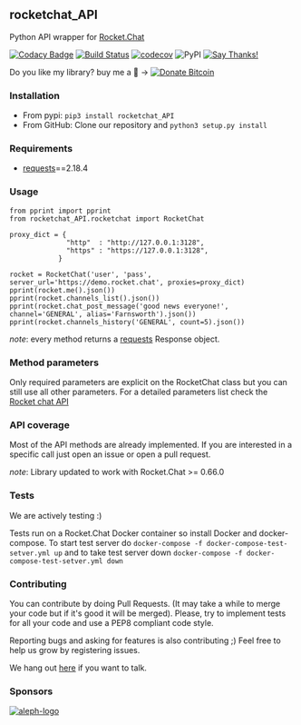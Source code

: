 ## rocketchat_API
Python API wrapper for [Rocket.Chat](https://rocket.chat/docs/developer-guides/rest-api/)

[![Codacy Badge](https://api.codacy.com/project/badge/Grade/fff725d9a0974c6597c2dd007daaa86e)](https://www.codacy.com/app/jadolg/rocketchat_API?utm_source=github.com&amp;utm_medium=referral&amp;utm_content=jadolg/rocketchat_API&amp;utm_campaign=Badge_Grade) [![Build Status](https://travis-ci.org/jadolg/rocketchat_API.png)](https://travis-ci.org/jadolg/rocketchat_API) [![codecov](https://codecov.io/gh/jadolg/rocketchat_API/branch/master/graph/badge.svg)](https://codecov.io/gh/jadolg/rocketchat_API) ![PyPI](https://img.shields.io/pypi/v/rocketchat_API.svg) [![Say Thanks!](https://img.shields.io/badge/Say%20Thanks-!-1EAEDB.svg)](https://saythanks.io/to/jadolg) 

Do you like my library? buy me a 🍺 -> [![Donate Bitcoin](https://img.shields.io/badge/donate-€5-orange.svg)](https://jadolg.github.io/donate-bitcoin/index.html)
### Installation
- From pypi:
`pip3 install rocketchat_API`
- From GitHub:
Clone our repository and `python3 setup.py install`

### Requirements
- [requests](https://github.com/kennethreitz/requests)==2.18.4

### Usage
```
from pprint import pprint
from rocketchat_API.rocketchat import RocketChat

proxy_dict = {
              "http"  : "http://127.0.0.1:3128",
              "https" : "https://127.0.0.1:3128",
            }

rocket = RocketChat('user', 'pass', server_url='https://demo.rocket.chat', proxies=proxy_dict)
pprint(rocket.me().json())
pprint(rocket.channels_list().json())
pprint(rocket.chat_post_message('good news everyone!', channel='GENERAL', alias='Farnsworth').json())
pprint(rocket.channels_history('GENERAL', count=5).json())
```

*note*: every method returns a [requests](https://github.com/kennethreitz/requests) Response object.

### Method parameters
Only required parameters are explicit on the RocketChat class but you can still use all other parameters. For a detailed parameters list check the [Rocket chat API](https://rocket.chat/docs/developer-guides/rest-api/)

### API coverage
Most of the API methods are already implemented. If you are interested in a specific call just open an issue or open a pull request.

*note*: Library updated to work with Rocket.Chat >= 0.66.0

### Tests
We are actively testing :) 

Tests run on a Rocket.Chat Docker container so install Docker and docker-compose. To start test server do `docker-compose -f docker-compose-test-setver.yml up` and to take test server down `docker-compose -f docker-compose-test-setver.yml down`

### Contributing
You can contribute by doing Pull Requests. (It may take a while to merge your code but if it's good it will be merged). Please, try to implement tests for all your code and use a PEP8 compliant code style.

Reporting bugs and asking for features is also contributing ;) Feel free to help us grow by registering issues.

We hang out [here](https://demo.rocket.chat/channel/python_rocketchat_api) if you want to talk. 

### Sponsors
[![aleph-logo](https://s3.amazonaws.com/aleph-engineering/Logo_AE_complete_normal%404x.png)](https://aleph.engineering/)

